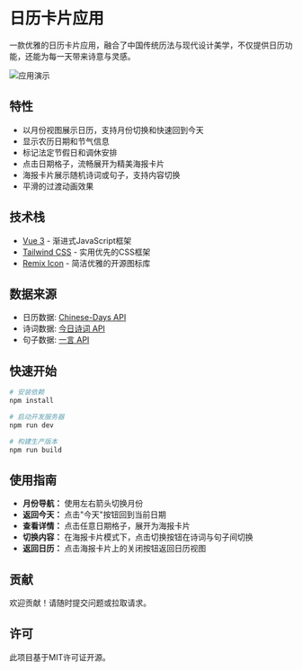 # 日历卡片应用

一款优雅的日历卡片应用，融合了中国传统历法与现代设计美学，不仅提供日历功能，还能为每一天带来诗意与灵感。

![应用演示](./demo/demo.gif)

## 特性

- 以月份视图展示日历，支持月份切换和快速回到今天
- 显示农历日期和节气信息
- 标记法定节假日和调休安排
- 点击日期格子，流畅展开为精美海报卡片
- 海报卡片展示随机诗词或句子，支持内容切换
- 平滑的过渡动画效果

## 技术栈

- [Vue 3](https://vuejs.org/) - 渐进式JavaScript框架
- [Tailwind CSS](https://tailwindcss.com/) - 实用优先的CSS框架
- [Remix Icon](https://remixicon.com/) - 简洁优雅的开源图标库

## 数据来源

- 日历数据: [Chinese-Days API](https://chinese-days.yaavi.me/)
- 诗词数据: [今日诗词 API](https://www.jinrishici.com/)
- 句子数据: [一言 API](https://hitokoto.cn/)

## 快速开始

```bash
# 安装依赖
npm install

# 启动开发服务器
npm run dev

# 构建生产版本
npm run build
```

## 使用指南

- **月份导航：** 使用左右箭头切换月份
- **返回今天：** 点击"今天"按钮回到当前日期
- **查看详情：** 点击任意日期格子，展开为海报卡片
- **切换内容：** 在海报卡片模式下，点击切换按钮在诗词与句子间切换
- **返回日历：** 点击海报卡片上的关闭按钮返回日历视图

## 贡献

欢迎贡献！请随时提交问题或拉取请求。

## 许可

此项目基于MIT许可证开源。
